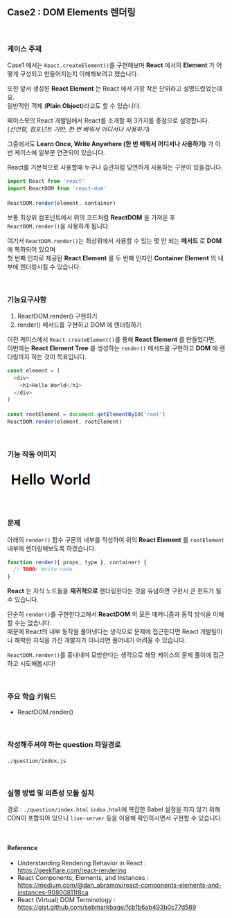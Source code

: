 ## Case2 : DOM Elements 렌더링

<br>

### 케이스 주제

Case1 에서는 `React.createElement()`를 구현해보며 **React** 에서의 **Element** 가 어떻게 구성되고 만들어지는지 이해해보려고 했습니다.

또한 앞서 생성된 **React Element** 는 React 에서 가장 작은 단위라고 설명드렸었는데요.  
일반적인 객체 (**Plain Object**)라고도 할 수 있습니다.

페이스북의 React 개발팀에서 React를 소개할 때 3가지를 중점으로 설명합니다.<br>
(_선언형, 컴포넌트 기반, 한 번 배워서 어디서나 사용하기_)

그중에서도 **Learn Once, Write Anywhere (한 번 배워서 어디서나 사용하기)** 가 이번 케이스에 일부분 연관되어 있습니다.

React를 기본적으로 사용할때 누구나 습관처럼 당연하게 사용하는 구문이 있을겁니다.

```js
import React from 'react'
import ReactDOM from 'react-dom'

ReactDOM.render(element, container)
```

보통 최상위 컴포넌트에서 위의 코드처럼 **ReactDOM** 을 가져온 후 `ReactDOM.render()`을 사용하게 됩니다.

여기서 `ReactDOM.render()`는 최상위에서 사용할 수 있는 몇 안 되는 **메서드** 로 **DOM** 에 특화되어 있으며  
첫 번째 인자로 제공된 **React Element** 를 두 번째 인자인 **Container Element** 의 내부에 렌더링시킬 수 있습니다.

<br>

### 기능요구사항

1. ReactDOM.render() 구현하기
2. render() 메서드를 구현하고 DOM 에 렌더링하기

이전 케이스에서 `React.createElement()`를 통해 **React Element** 를 만들었다면,  
이번에는 **React Element Tree** 를 생성하는 `render()` 메서드를 구현하고 **DOM** 에 렌더링까지 하는 것이 목표입니다.

```js
const element = (
  <div>
    <h1>Hello World</h1>
  </div>
)

const rootElement = document.getElementById('root')
ReactDOM.render(element, rootElement)
```

<br>

### 기능 작동 이미지

![example](./example.png)

<br>

### 문제

아래의 `render()` 함수 구문의 내부를 작성하여 위의 **React Element** 를 `rootElement` 내부에 렌더링해보도록 하겠습니다.

```js
function render({ props, type }, container) {
  // TODO: Write code
}
```

**React** 는 자식 노드들을 **재귀적으로** 렌더링한다는 것을 유념하면 구현시 큰 힌트가 될 수 있습니다.

단순히 `render()`를 구현한다고해서 **ReactDOM** 의 모든 매커니즘과 동작 방식을 이해할 수는 없습니다.  
때문에 React의 내부 동작을 풀어낸다는 생각으로 문제에 접근한다면
React 개발팀이나 해박한 지식을 가진 개발자가 아니라면 풀어내기 어려울 수 있습니다.

`ReactDOM.render()`를 흉내내며 모방한다는 생각으로 해당 케이스의 문제 풀이에 접근하고 시도해봅시다!

<br>

### 주요 학습 키워드

- ReactDOM.render()

<br>

### 작성해주셔야 하는 question 파일경로

`./question/index.js`

<br>

### 실행 방법 및 의존성 모듈 설치

경로 : `./question/index.html`
`index.html`에 복잡한 Babel 설정을 하지 않기 위해 CDN이 포함되어 있으니
`live-server` 등을 이용해 확인하시면서 구현할 수 있습니다.

<br>

#### Reference

- Understanding Rendering Behavior in React : https://geekflare.com/react-rendering
- React Components, Elements, and Instances : https://medium.com/@dan_abramov/react-components-elements-and-instances-90800811f8ca
- React (Virtual) DOM Terminology : https://gist.github.com/sebmarkbage/fcb1b6ab493b0c77d589
